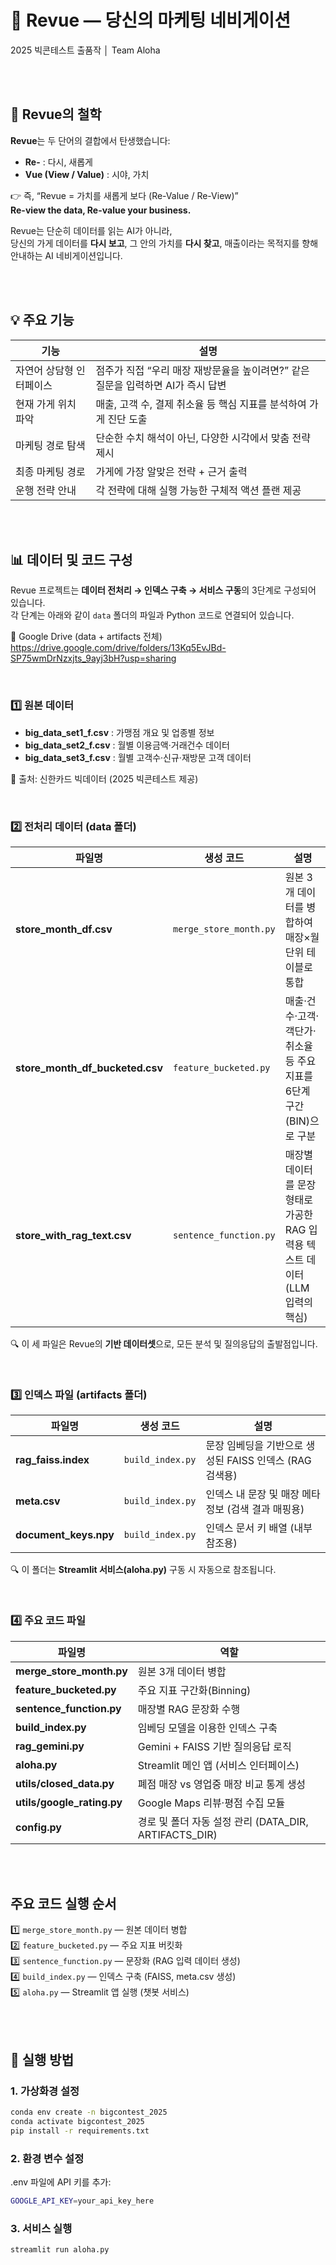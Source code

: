 # 🚦 **Revue — 당신의 마케팅 네비게이션**
2025 빅콘테스트 출품작 │ Team Aloha  

<br><br>

## 🧭 Revue의 철학

**Revue**는 두 단어의 결합에서 탄생했습니다:

- **Re-** : 다시, 새롭게  
- **Vue (View / Value)** : 시야, 가치  

👉 즉, “Revue = 가치를 새롭게 보다 (Re-Value / Re-View)”  
**Re-view the data, Re-value your business.**

Revue는 단순히 데이터를 읽는 AI가 아니라,  
당신의 가게 데이터를 **다시 보고**, 그 안의 가치를 **다시 찾고**, 매출이라는 목적지를 향해 안내하는 AI 네비게이션입니다.  

<br><br>

## 💡 주요 기능

| 기능 | 설명 |
|------|------|
| 자연어 상담형 인터페이스 | 점주가 직접 “우리 매장 재방문율을 높이려면?” 같은 질문을 입력하면 AI가 즉시 답변 |
| 현재 가게 위치 파악 | 매출, 고객 수, 결제 취소율 등 핵심 지표를 분석하여 가게 진단 도출 |
| 마케팅 경로 탐색 | 단순한 수치 해석이 아닌, 다양한 시각에서 맞춤 전략 제시 |
| 최종 마케팅 경로 | 가게에 가장 알맞은 전략 + 근거 출력 |
| 운행 전략 안내 | 각 전략에 대해 실행 가능한 구체적 액션 플랜 제공 |


<br><br>

## 📊 데이터 및 코드 구성

Revue 프로젝트는 **데이터 전처리 → 인덱스 구축 → 서비스 구동**의 3단계로 구성되어 있습니다.  
각 단계는 아래와 같이 `data` 폴더의 파일과 Python 코드로 연결되어 있습니다.  

🔗 Google Drive (data + artifacts 전체) <br>
https://drive.google.com/drive/folders/13Kq5EvJBd-SP75wmDrNzxjts_9ayj3bH?usp=sharing

<br>

### 1️⃣ 원본 데이터
- **big_data_set1_f.csv** : 가맹점 개요 및 업종별 정보  
- **big_data_set2_f.csv** : 월별 이용금액·거래건수 데이터  
- **big_data_set3_f.csv** : 월별 고객수·신규·재방문 고객 데이터  

📍 출처: 신한카드 빅데이터 (2025 빅콘테스트 제공)

<br>

### 2️⃣ 전처리 데이터 (data 폴더)
| 파일명 | 생성 코드 | 설명 |
|--------|-------------|------|
| **store_month_df.csv** | `merge_store_month.py` | 원본 3개 데이터를 병합하여 매장×월 단위 테이블로 통합 |
| **store_month_df_bucketed.csv** | `feature_bucketed.py` | 매출·건수·고객·객단가·취소율 등 주요 지표를 6단계 구간(BIN)으로 구분 |
| **store_with_rag_text.csv** | `sentence_function.py` | 매장별 데이터를 문장 형태로 가공한 RAG 입력용 텍스트 데이터 (LLM 입력의 핵심) |

🔍 이 세 파일은 Revue의 **기반 데이터셋**으로, 모든 분석 및 질의응답의 출발점입니다.

<br>

### 3️⃣ 인덱스 파일 (artifacts 폴더)
| 파일명 | 생성 코드 | 설명 |
|--------|-------------|------|
| **rag_faiss.index** | `build_index.py` | 문장 임베딩을 기반으로 생성된 FAISS 인덱스 (RAG 검색용) |
| **meta.csv** | `build_index.py` | 인덱스 내 문장 및 매장 메타정보 (검색 결과 매핑용) |
| **document_keys.npy** | `build_index.py` | 인덱스 문서 키 배열 (내부 참조용) |

🔍 이 폴더는 **Streamlit 서비스(aloha.py)** 구동 시 자동으로 참조됩니다.

<br>

### 4️⃣ 주요 코드 파일
| 파일명 | 역할 |
|--------|------|
| **merge_store_month.py** | 원본 3개 데이터 병합 |
| **feature_bucketed.py** | 주요 지표 구간화(Binning) |
| **sentence_function.py** | 매장별 RAG 문장화 수행 |
| **build_index.py** | 임베딩 모델을 이용한 인덱스 구축 |
| **rag_gemini.py** | Gemini + FAISS 기반 질의응답 로직 |
| **aloha.py** | Streamlit 메인 앱 (서비스 인터페이스) |
| **utils/closed_data.py** | 폐점 매장 vs 영업중 매장 비교 통계 생성 |
| **utils/google_rating.py** | Google Maps 리뷰·평점 수집 모듈 |
| **config.py** | 경로 및 폴더 자동 설정 관리 (DATA_DIR, ARTIFACTS_DIR) |

<br><br>

## 주요 코드 실행 순서
1️⃣ `merge_store_month.py` — 원본 데이터 병합  
2️⃣ `feature_bucketed.py` — 주요 지표 버킷화  
3️⃣ `sentence_function.py` — 문장화 (RAG 입력 데이터 생성)  
4️⃣ `build_index.py` — 인덱스 구축 (FAISS, meta.csv 생성)  
5️⃣ `aloha.py` — Streamlit 앱 실행 (챗봇 서비스)

<br><br>

## 🚀 실행 방법

### 1. 가상화경 설정
```bash
conda env create -n bigcontest_2025
conda activate bigcontest_2025
pip install -r requirements.txt
```

### 2. 환경 변수 설정

.env 파일에 API 키를 추가:
```bash
GOOGLE_API_KEY=your_api_key_here
```

### 3. 서비스 실행
```bash
streamlit run aloha.py
```

